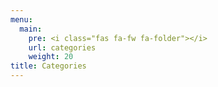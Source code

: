 ```yaml
---
menu:
  main:
    pre: <i class="fas fa-fw fa-folder"></i>
    url: categories
    weight: 20
title: Categories
---
```

